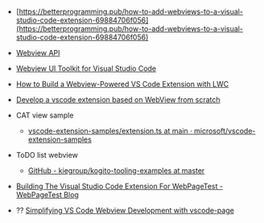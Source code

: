 - [https://betterprogramming.pub/how-to-add-webviews-to-a-visual-studio-code-extension-69884706f056](https://betterprogramming.pub/how-to-add-webviews-to-a-visual-studio-code-extension-69884706f056)

- [Webview API](https://code.visualstudio.com/api/extension-guides/webview)


- [Webview UI Toolkit for Visual Studio Code](https://code.visualstudio.com/blogs/2021/10/11/webview-ui-toolkit)
- [How to Build a Webview-Powered VS Code Extension with LWC](https://developer.salesforce.com/blogs/2021/04/how-to-build-a-webview-powered-vs-code-extension-with-lightning-web-components)

- [Develop a vscode extension based on WebView from scratch](https://chowdera.com/2021/09/20210927231637417q.html)

- CAT view sample
    - [vscode-extension-samples/extension.ts at main · microsoft/vscode-extension-samples](https://github.com/microsoft/vscode-extension-samples/blob/main/webview-sample/src/extension.ts)

- ToDO list webview
    - [GitHub - kiegroup/kogito-tooling-examples at master](https://github.com/kiegroup/kogito-tooling-examples/tree/master)    

- [Building The Visual Studio Code Extension For WebPageTest - WebPageTest Blog](https://blog.webpagetest.org/posts/vscode/)    


- ?? [Simplifying VS Code Webview Development with vscode-page](https://dev.to/foxgem/simplifying-vs-code-webview-development-with-vscode-page-13c3)